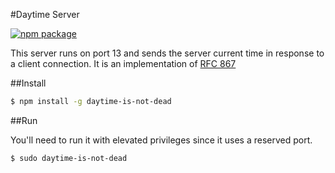 #Daytime Server

[![npm package](https://nodei.co/npm/daytime-is-not-dead.png?downloads=true&downloadRank=true&stars=true)](https://nodei.co/npm/daytime-is-not-dead/)

This server runs on port 13 and sends the server current time in response to a client connection. It is an implementation of [RFC 867](https://tools.ietf.org/html/rfc867)

##Install

```sh
$ npm install -g daytime-is-not-dead

```

##Run

You'll need to run it with elevated privileges since it uses a reserved port.

```sh
$ sudo daytime-is-not-dead
```
